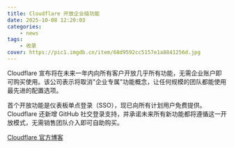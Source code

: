 ```yaml
---
title: Cloudflare 开放企业级功能
date: 2025-10-08 12:20:03
categories: 
    - news
tags: 
    - 收录
cover: https://pic1.imgdb.cn/item/68d9592cc5157e1a8841256d.jpg
---
```



Cloudflare 宣布将在未来一年内向所有客户开放几乎所有功能，无需企业账户即可购买使用。该公司表示将取消"企业专属"功能概念，让任何规模的团队都能使用最先进的配置选项。

首个开放功能是仪表板单点登录（SSO），现已向所有计划用户免费提供。Cloudflare 还新增 GitHub 社交登录支持，并承诺未来所有新功能都将遵循这一开放模式，无需销售团队介入即可自助购买。

[Cloudflare 官方博客](https://blog.cloudflare.com/enterprise-grade-features-for-all/)

